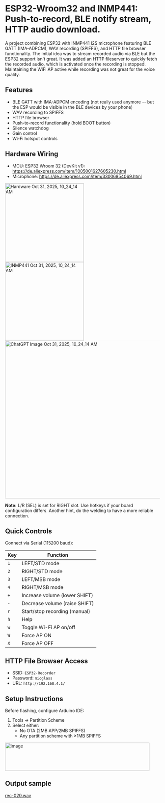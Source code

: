 # ESP32-Wroom32 and INMP441: Push-to-record, BLE notify stream, HTTP audio download.

A project combining ESP32 with INMP441 I2S microphone featuring BLE GATT (IMA-ADPCM), WAV recording (SPIFFS), and HTTP file browser functionality. The initial idea was to stream recorded audio via BLE but the ESP32 support isn't great. It was added an HTTP fileserver to quickly fetch the recorded audio, which is activated once the recording is stopped. Maintaining the WiFi AP active while recording was not great for the voice quality.

## Features
- BLE GATT with IMA-ADPCM encoding (not really used anymore -- but the ESP would be visible in the BLE devices by your phone)
- WAV recording to SPIFFS
- HTTP file browser
- Push-to-record functionality (hold BOOT button)
- Silence watchdog
- Gain control
- Wi-Fi hotspot controls

## Hardware Wiring

- MCU: ESP32 Wroom 32 (DevKit v1): https://de.aliexpress.com/item/1005001627605230.html
- Microphone: https://de.aliexpress.com/item/33006854069.html 

<img width="256" height="256" alt="Hardware Oct 31, 2025, 10_24_14 AM" src="https://github.com/user-attachments/assets/cf1169da-4a27-44fa-af84-124c856fed5c" />
<img width="256" height="256" alt="INMP441 Oct 31, 2025, 10_24_14 AM" src="https://github.com/user-attachments/assets/ac3a9e59-3bdc-43d6-9727-c5b421ffc8ca" />

<img width="512" height="512" alt="ChatGPT Image Oct 31, 2025, 10_24_14 AM" src="https://github.com/user-attachments/assets/db03c53e-e070-4aa0-81d3-db3b84e0c1d3" />

**Note:** L/R (SEL) is set for RIGHT slot. Use hotkeys if your board configuration differs. Another hint, do the welding to have a more reliable connection.

## Quick Controls
Connect via Serial (115200 baud):

| Key | Function |
|-----|----------|
| `1` | LEFT/STD mode |
| `2` | RIGHT/STD mode |
| `3` | LEFT/MSB mode |
| `4` | RIGHT/MSB mode |
| `+` | Increase volume (lower SHIFT) |
| `-` | Decrease volume (raise SHIFT) |
| `r` | Start/stop recording (manual) |
| `h` | Help |
| `w` | Toggle Wi-Fi AP on/off |
| `W` | Force AP ON |
| `X` | Force AP OFF |

## HTTP File Browser Access
- SSID: `ESP32-Recorder`
- Password: `micglass`
- URL: `http://192.168.4.1/`

## Setup Instructions
Before flashing, configure Arduino IDE:
1. Tools → Partition Scheme
2. Select either:
   - No OTA (2MB APP/2MB SPIFFS)
   - Any partition scheme with ≥1MB SPIFFS
  
<img width="470" height="91" alt="image" src="https://github.com/user-attachments/assets/14c1a285-df6a-4a8a-9920-186eb9a4cc8a" />

## Output sample

[rec-020.wav](https://github.com/user-attachments/files/23260313/rec-020.wav)

